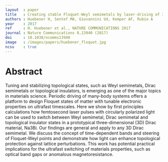 ```yaml
---
layout  : paper
title   : Creating stable Floquet-Weyl semimetals by laser-driving of 3D Dirac materials
authors : Huebener H, Sentef MA, Giovannini Ud, Kemper AF, Rubio A
year    : 2017
ref     : H. Huebener et al., NATURE COMMUNICATIONS 2017
journal : Nature Communications 8,13940 (2017)
doi     : 10.1038/ncomms13940
image   : /images/papers/huebener_floquet.jpg
ncsu    : true
---
```


# Abstract

Tuning and stabilizing topological states, such as Weyl semimetals, Dirac semimetals or topological insulators, is emerging as one of the major topics in materials science. Periodic driving of many-body systems offers a platform to design Floquet states of matter with tunable electronic properties on ultrafast timescales. Here we show by first principles calculations how femtosecond laser pulses with circularly polarized light can be used to switch between Weyl semimetal, Dirac semimetal and topological insulator states in a prototypical three-dimensional (3D) Dirac material, Na3Bi. Our findings are general and apply to any 3D Dirac semimetal. We discuss the concept of time-dependent bands and steering of Floquet-Weyl points and demonstrate how light can enhance topological protection against lattice perturbations. This work has potential practical implications for the ultrafast switching of materials properties, such as optical band gaps or anomalous magnetoresistance.
